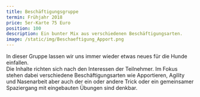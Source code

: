 ```yaml
---
title: Beschäftigungsgruppe
termin: Frühjahr 2018
price: 5er-Karte 75 Euro
position: 100
description: Ein bunter Mix aus verschiedenen Beschäftigungsarten.
image: /static/img/Beschaeftigung_Apport.png
---
```

In dieser Gruppe lassen wir uns immer wieder etwas neues für die Hunde einfallen. \
Die Inhalte richten sich nach den Interessen der Teilnehmer. Im Fokus stehen dabei verschiedene Beschäftigungsarten wie Apportieren, Agility und Nasenarbeit aber auch der ein oder andere Trick oder ein gemeinsamer Spaziergang mit eingebauten Übungen sind denkbar.
